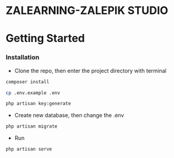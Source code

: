 # ZALEARNING-ZALEPIK STUDIO
 

# Getting Started
### Installation

-   Clone the repo, then enter the project directory with terminal

```sh
composer install
```

```sh
cp .env.example .env
```

```sh
php artisan key:generate
```

-   Create new database, then change the .env

```sh
php artisan migrate
```

-   Run

```sh
php artisan serve
```
